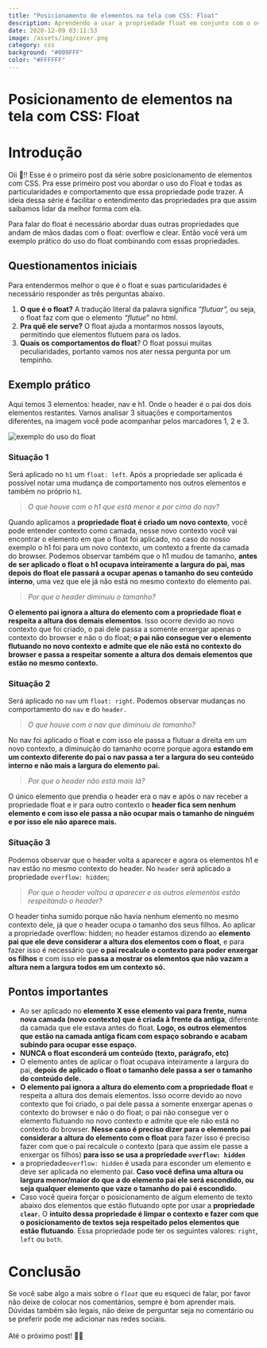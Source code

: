 ```yaml
---
title: "Posicionamento de elementos na tela com CSS: Float"
description: Aprendendo a usar a propriedade float em conjunto com o overflow e clear
date: 2020-12-09 03:11:53
image: /assets/img/cover.png
category: css
background: "#009FFF"
color: "#FFFFFF"
---
```

# Posicionamento de elementos na tela com CSS: Float

# Introdução

Oii 🤗!! Esse é o primeiro post da série sobre posicionamento de elementos com CSS. Pra esse primeiro post vou abordar o uso do Float e todas as particularidades e comportamento que essa propriedade pode trazer. A ideia dessa série é facilitar o entendimento das propriedades pra que assim saibamos lidar da melhor forma com ela. 

Para falar do float é necessário abordar duas outras propriedades que andam de mãos dadas com o float: overflow e clear. Então você verá um exemplo prático do uso do float combinando com essas propriedades. 

## Questionamentos iniciais

Para entendermos melhor o que é o float e suas particularidades é necessário responder as três perguntas abaixo.

1. **O que é o float?** A tradução literal da palavra significa *“flutuar”,* ou seja, o float faz com que o elemento *“flutue*” no html.
2. **Pra quê ele serve?** O float ajuda a montarmos nossos layouts, permitindo que elementos flutuem para os lados.
3. **Quais os comportamentos do float**? O float possui muitas peculiaridades, portanto vamos nos ater nessa pergunta por um tempinho.

## Exemplo prático

Aqui temos 3 elementos: header, nav e h1. Onde o header é o pai dos dois elementos restantes. Vamos analisar 3 situações e comportamentos diferentes, na imagem você pode acompanhar pelos marcadores 1, 2 e 3.

![exemplo do uso do float](/assets/img/position-float.png)

### **Situação 1**

Será aplicado no `h1` um `float: left`. Após a propriedade ser aplicada é possível notar uma mudança de comportamento nos outros elementos e também no próprio `h1`. 

> *O que houve com o h1 que está menor e por cima do nav?* 

Quando aplicamos a **propriedade float é criado um novo contexto**, você pode entender contexto como camada, nesse novo contexto você vai encontrar o elemento em que o float foi aplicado, no caso do nosso exemplo o h1 foi para um novo contexto, um contexto a frente da camada do browser. Podemos observar também que o h1 mudou de tamanho, **antes de ser aplicado o float o h1 ocupava inteiramente a largura do pai, mas depois do float ele passará a ocupar apenas o tamanho do seu conteúdo interno**, uma vez que ele já não está no mesmo contexto do elemento pai. 

> *Por que o header diminuiu o tamanho?* 

**O elemento pai ignora a altura do elemento com a propriedade float e respeita a altura dos demais elementos**. Isso ocorre devido ao novo contexto que foi criado, o pai dele passa a somente enxergar apenas o contexto do browser e não o do float; **o pai não consegue ver o elemento flutuando no novo contexto e admite que ele não está no contexto do browser e passa a respeitar somente a altura dos demais elementos que estão no mesmo contexto.** 

### **Situação 2**

Será aplicado no `nav` um `float: right`. Podemos observar mudanças no comportamento do `nav` e do `header.`

> *O que houve com o nav que diminuiu de tamanho?*

No nav foi aplicado o float e com isso ele passa a flutuar a direita em um novo contexto, a diminuição do tamanho ocorre porque agora **estando em um contexto diferente do pai o nav passa a ter a largura do seu conteúdo interno e não mais a largura do elemento pai.** 

> *Por que o header não está mais lá?*

O único elemento que prendia o header era o nav e após o nav receber a propriedade float e ir para outro contexto o **header fica sem nenhum elemento e com isso ele passa a não ocupar mais o tamanho de ninguém e por isso ele não aparece mais.**

### Situação 3

Podemos observar que o header volta a aparecer e agora os elementos h1 e nav estão no mesmo contexto do header. No `header` será aplicado a propriedade `overflow: hidden`;

> *Por que o header voltou a aparecer e os outros elementos estão respeitando o header?*

O header tinha sumido porque não havia nenhum elemento no mesmo contexto dele, já que o header ocupa o tamanho dos seus filhos. Ao aplicar a propriedade overflow: hidden; no header estamos dizendo ao **elemento pai que ele deve considerar a altura dos elementos com o float**, e para fazer isso é necessário que **o pai recalcule o contexto para poder enxergar os filhos** e com isso ele **passa a mostrar os elementos que não vazam a altura nem a largura todos em um contexto só.** 

## Pontos importantes

* Ao ser aplicado no **elemento X esse elemento vai para frente, numa nova camada (novo contexto) que é criada à frente da antiga**, diferente da camada que ele estava antes do float. **Logo, os outros elementos que estão na camada antiga ficam com espaço sobrando e acabam subindo para ocupar esse espaço.**
* **NUNCA o float esconderá um conteúdo (texto, parágrafo, etc)**
* O elemento antes de aplicar o float ocupava inteiramente a largura do pai, **depois de aplicado o float o tamanho dele passa a ser o tamanho do conteúdo dele.**
* **O elemento pai ignora a altura do elemento com a propriedade float** e respeita a altura dos demais elementos. Isso ocorre devido ao novo contexto que foi criado, o pai dele passa a somente enxergar apenas o contexto do browser e não o do float; o pai não consegue ver o elemento flutuando no novo contexto e admite que ele não está no contexto do browser. **Nesse caso é preciso dizer para o elemento pai considerar a altura do elemento com o float** para fazer isso é preciso fazer com que o pai recalcule o contexto (para que assim ele passe a enxergar os filhos) **para isso se usa a propriedade `overflow: hidden`**
* a propriedade`overflow: hidden` é usada para esconder um elemento e deve ser aplicada no elemento pai. **Caso você defina uma altura ou largura menor/maior do que a do elemento pai ele será escondido, ou seja qualquer elemento que vaze o tamanho do pai é escondido.**
* Caso você queira forçar o posicionamento de algum elemento de texto abaixo dos elementos que estão flutuando opte por  usar a **propriedade `clear`.** O **intuito dessa propriedade é limpar o contexto e fazer com que o posicionamento de textos seja respeitado pelos elementos que estão flutuando**. Essa propriedade pode ter  os seguintes valores: `right`, `left` ou `both`.

# Conclusão

Se você sabe algo a mais sobre o *`float`* que eu esqueci de falar, por favor não deixe de colocar nos comentários, sempre é bom aprender mais. Dúvidas também são legais, não deixe de perguntar seja no comentário ou se preferir pode me adicionar nas redes sociais.\
\
Até o próximo post! 👋👋